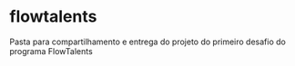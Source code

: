 # flowtalents
Pasta para compartilhamento e entrega do projeto do primeiro desafio do programa FlowTalents
